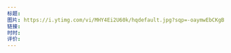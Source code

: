 ```yaml
---
标题: 
图片: https://i.ytimg.com/vi/MHY4Ei2U60k/hqdefault.jpg?sqp=-oaymwEbCKgBEF5IVfKriqkDDggBFQAAiEIYAXABwAEG&rs=AOn4CLBqS0VAdle93r6-yNIv93n_QaPx3Q
链接: 
时时: 
评价:
---
```


